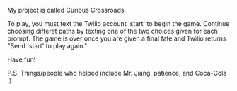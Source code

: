 My project is called Curious Crossroads.

To play, you must text the Twilio account 'start' to begin the game. Continue choosing differet paths by texting one of the two choices given for each prompt. The game is over once you are given a final fate and Twilio returns "Send 'start' to play again."

Have fun!

P.S. Things/people who helped include Mr. Jiang, patience, and Coca-Cola :)
